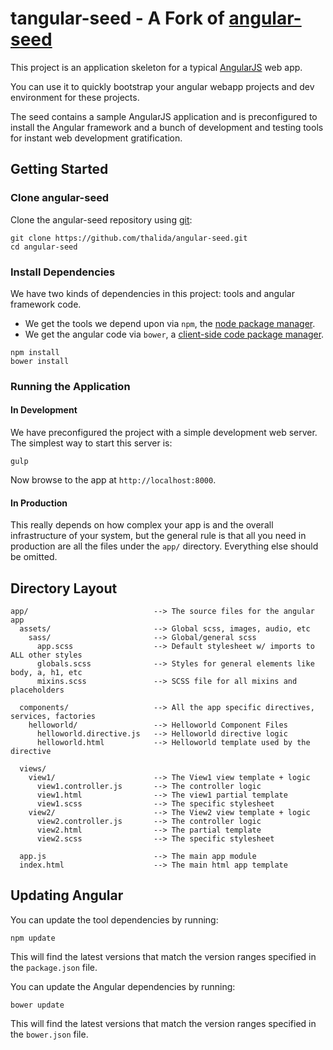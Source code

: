 # tangular-seed - A Fork of [angular-seed](https://github.com/angular/angular-seed)

This project is an application skeleton for a typical [AngularJS](http://angularjs.org/) web app.

You can use it to quickly bootstrap your angular webapp projects and dev environment for these projects.

The seed contains a sample AngularJS application and is preconfigured to install the Angular framework and a bunch of development and testing tools for instant web development gratification.

## Getting Started

### Clone angular-seed

Clone the angular-seed repository using [git][git]:

```
git clone https://github.com/thalida/angular-seed.git
cd angular-seed
```

### Install Dependencies

We have two kinds of dependencies in this project: tools and angular framework code.

* We get the tools we depend upon via `npm`, the [node package manager][npm].
* We get the angular code via `bower`, a [client-side code package manager][bower].

```
npm install
bower install
```

### Running the Application

#### In Development
We have preconfigured the project with a simple development web server.  The simplest way to start this server is:

```
gulp
```

Now browse to the app at `http://localhost:8000`.

#### In Production

This really depends on how complex your app is and the overall infrastructure of your system, but the general rule is that all you need in production are all the files under the `app/` directory. Everything else should be omitted.

## Directory Layout

```
app/                            --> The source files for the angular app
  assets/                       --> Global scss, images, audio, etc
    sass/                       --> Global/general scss
      app.scss                  --> Default stylesheet w/ imports to ALL other styles
      globals.scss              --> Styles for general elements like body, a, h1, etc
      mixins.scss               --> SCSS file for all mixins and placeholders

  components/                   --> All the app specific directives, services, factories
    helloworld/                 --> Helloworld Component Files
      helloworld.directive.js   --> Helloworld directive logic
      helloworld.html           --> Helloworld template used by the directive

  views/
    view1/                      --> The View1 view template + logic
      view1.controller.js       --> The controller logic
      view1.html                --> The view1 partial template
      view1.scss                --> The specific stylesheet
    view2/                      --> The View2 view template + logic
      view2.controller.js       --> The controller logic
      view2.html                --> The partial template
      view2.scss                --> The specific stylesheet

  app.js                        --> The main app module
  index.html                    --> The main html app template
```

## Updating Angular

You can update the tool dependencies by running:

```
npm update
```

This will find the latest versions that match the version ranges specified in the `package.json` file.

You can update the Angular dependencies by running:

```
bower update
```

This will find the latest versions that match the version ranges specified in the `bower.json` file.

[git]: http://git-scm.com/
[bower]: http://bower.io
[npm]: https://www.npmjs.org/
[node]: http://nodejs.org
[protractor]: https://github.com/angular/protractor
[jasmine]: http://jasmine.github.io
[karma]: http://karma-runner.github.io
[travis]: https://travis-ci.org/
[http-server]: https://github.com/nodeapps/http-server

